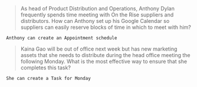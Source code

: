 >As head of Product Distribution and Operations, Anthony Dylan frequently spends time meeting with On the Rise suppliers and distributors. How can Anthony set up his Google Calendar so suppliers can easily reserve blocks of time in which to meet with him?

```
Anthony can create an Appointment schedule
```

>Kaina Gao will be out of office next week but has new marketing assets that she needs to distribute during the head office meeting the following Monday. What is the most effective way to ensure that she completes this task?

```
She can create a Task for Monday
```